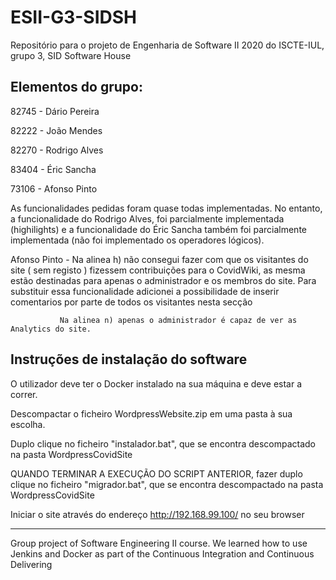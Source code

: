 # ESII-G3-SIDSH
Repositório para o projeto de Engenharia de Software II 2020 do ISCTE-IUL, grupo 3, SID Software House

## Elementos do grupo:

82745 - Dário Pereira

82222 - João Mendes

82270 - Rodrigo Alves

83404 - Éric Sancha

73106 - Afonso Pinto

As funcionalidades pedidas foram quase todas implementadas.
No entanto, a funcionalidade do Rodrigo Alves, foi parcialmente implementada (highilights) e a funcionalidade do Éric Sancha também foi parcialmente implementada (não foi implementado os operadores lógicos).

Afonso Pinto -
               Na alinea h) não consegui fazer com que os visitantes do site ( sem registo ) fizessem contribuições para o CovidWiki, as                mesma estão destinadas para apenas o administrador e os membros do site. Para substituir essa funcionalidade adicionei a                possibilidade de inserir comentarios por parte de todos os visitantes nesta secção
               
               Na alinea n) apenas o administrador é capaz de ver as Analytics do site.


## Instruções de instalação do software


O utilizador deve ter o Docker instalado na sua máquina e deve estar a correr.

Descompactar o ficheiro WordpressWebsite.zip em uma pasta à sua escolha.

Duplo clique no ficheiro "instalador.bat", que se encontra descompactado na pasta WordpressCovidSite

QUANDO TERMINAR A EXECUÇÃO DO SCRIPT ANTERIOR, fazer duplo clique no ficheiro "migrador.bat", que se encontra descompactado na pasta WordpressCovidSite

Iniciar o site através do endereço http://192.168.99.100/ no seu browser

-------
Group project of Software Engineering II course. We learned how to use Jenkins and Docker as part of the Continuous Integration and Continuous Delivering
